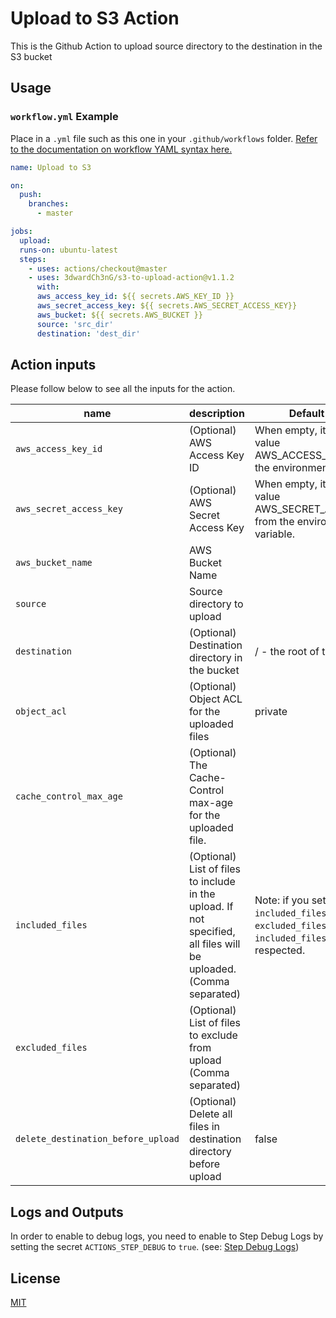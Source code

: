 # Upload to S3 Action
This is the Github Action to upload source directory to the destination in the S3 bucket

## Usage

### `workflow.yml` Example

Place in a `.yml` file such as this one in your `.github/workflows` folder. [Refer to the documentation on workflow YAML syntax here.](https://help.github.com/en/articles/workflow-syntax-for-github-actions)

```yaml
name: Upload to S3

on:
  push:
    branches:
      - master

jobs:
  upload:
  runs-on: ubuntu-latest
  steps:
    - uses: actions/checkout@master
    - uses: 3dwardCh3nG/s3-to-upload-action@v1.1.2
      with:
      aws_access_key_id: ${{ secrets.AWS_KEY_ID }}
      aws_secret_access_key: ${{ secrets.AWS_SECRET_ACCESS_KEY}}
      aws_bucket: ${{ secrets.AWS_BUCKET }}
      source: 'src_dir'
      destination: 'dest_dir'
```

## Action inputs
Please follow below to see all the inputs for the action.

| name                               | description                                                                                                          | Default Value                                                                                                       |
|------------------------------------|----------------------------------------------------------------------------------------------------------------------|---------------------------------------------------------------------------------------------------------------------|
| `aws_access_key_id`                | (Optional) AWS Access Key ID                                                                                         | When empty, it will use value AWS_ACCESS_KEY_ID from the environment variable.                                      |
| `aws_secret_access_key`            | (Optional) AWS Secret Access Key                                                                                     | When empty, it will use value AWS_SECRET_ACCESS_KEY from the environment variable.                                  |
| `aws_bucket_name`                  | AWS Bucket Name                                                                                                      |                                                                                                                     |
| `source`                           | Source directory to upload                                                                                           |                                                                                                                     |
| `destination`                      | (Optional) Destination directory in the bucket                                                                       | / - the root of the bucket                                                                                          |
| `object_acl`                       | (Optional) Object ACL for the uploaded files                                                                          | private                                                                                                             |
| `cache_control_max_age`            | (Optional) The Cache-Control max-age for the uploaded file.                                                           |                                                                                                                     |
| `included_files`                    | (Optional) List of files to include in the upload. If not specified, all files will be uploaded. (Comma separated)      | Note: if you set both `included_files` and `excluded_files` values, only `included_files` value will be respected.     |
| `excluded_files`                    | (Optional) List of files to exclude from upload (Comma separated)                                                     |                                                                                                                     |
| `delete_destination_before_upload` | (Optional) Delete all files in destination directory before upload                                                    | false                                                                                                               |

## Logs and Outputs
In order to enable to debug logs, you need to enable to Step Debug Logs by setting the secret `ACTIONS_STEP_DEBUG` to `true`. (see: [Step Debug Logs](https://github.com/actions/toolkit/blob/master/docs/action-debugging.md#step-debug-logs))

## License

[MIT](LICENSE)
